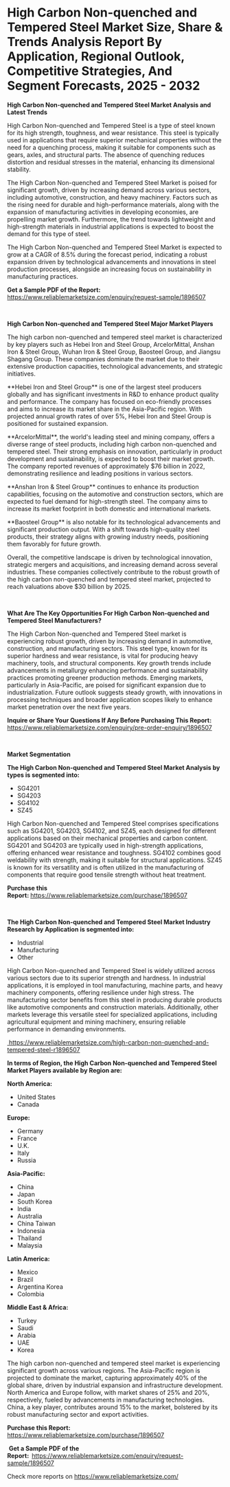 <p><h1>High Carbon Non-quenched and Tempered Steel Market Size, Share & Trends Analysis Report By Application, Regional Outlook, Competitive Strategies, And Segment Forecasts, 2025 - 2032</h1></p><p><strong>High Carbon Non-quenched and Tempered Steel Market Analysis and Latest Trends</strong></p>
<p><p>High Carbon Non-quenched and Tempered Steel is a type of steel known for its high strength, toughness, and wear resistance. This steel is typically used in applications that require superior mechanical properties without the need for a quenching process, making it suitable for components such as gears, axles, and structural parts. The absence of quenching reduces distortion and residual stresses in the material, enhancing its dimensional stability.</p><p>The High Carbon Non-quenched and Tempered Steel Market is poised for significant growth, driven by increasing demand across various sectors, including automotive, construction, and heavy machinery. Factors such as the rising need for durable and high-performance materials, along with the expansion of manufacturing activities in developing economies, are propelling market growth. Furthermore, the trend towards lightweight and high-strength materials in industrial applications is expected to boost the demand for this type of steel. </p><p>The High Carbon Non-quenched and Tempered Steel Market is expected to grow at a CAGR of 8.5% during the forecast period, indicating a robust expansion driven by technological advancements and innovations in steel production processes, alongside an increasing focus on sustainability in manufacturing practices.</p></p>
<p><strong>Get a Sample PDF of the Report:&nbsp;</strong> <a href="https://www.reliablemarketsize.com/enquiry/request-sample/1896507?utm_campaign=3447&utm_medium=2&utm_source=Github&utm_content=ia&utm_term=28032025&utm_id=high-carbon-non-quenched-and-tempered-steel">https://www.reliablemarketsize.com/enquiry/request-sample/1896507</a></p>
<p>&nbsp;</p>
<p><strong>High Carbon Non-quenched and Tempered Steel Major Market Players</strong></p>
<p><p>The high carbon non-quenched and tempered steel market is characterized by key players such as Hebei Iron and Steel Group, ArcelorMittal, Anshan Iron & Steel Group, Wuhan Iron & Steel Group, Baosteel Group, and Jiangsu Shagang Group. These companies dominate the market due to their extensive production capacities, technological advancements, and strategic initiatives.</p><p>**Hebei Iron and Steel Group** is one of the largest steel producers globally and has significant investments in R&D to enhance product quality and performance. The company has focused on eco-friendly processes and aims to increase its market share in the Asia-Pacific region. With projected annual growth rates of over 5%, Hebei Iron and Steel Group is positioned for sustained expansion.</p><p>**ArcelorMittal**, the world's leading steel and mining company, offers a diverse range of steel products, including high carbon non-quenched and tempered steel. Their strong emphasis on innovation, particularly in product development and sustainability, is expected to boost their market growth. The company reported revenues of approximately $76 billion in 2022, demonstrating resilience and leading positions in various sectors.</p><p>**Anshan Iron & Steel Group** continues to enhance its production capabilities, focusing on the automotive and construction sectors, which are expected to fuel demand for high-strength steel. The company aims to increase its market footprint in both domestic and international markets.</p><p>**Baosteel Group** is also notable for its technological advancements and significant production output. With a shift towards high-quality steel products, their strategy aligns with growing industry needs, positioning them favorably for future growth.</p><p>Overall, the competitive landscape is driven by technological innovation, strategic mergers and acquisitions, and increasing demand across several industries. These companies collectively contribute to the robust growth of the high carbon non-quenched and tempered steel market, projected to reach valuations above $30 billion by 2025.</p></p>
<p>&nbsp;</p>
<p><strong>What Are The Key Opportunities For High Carbon Non-quenched and Tempered Steel Manufacturers?</strong></p>
<p><p>The High Carbon Non-quenched and Tempered Steel market is experiencing robust growth, driven by increasing demand in automotive, construction, and manufacturing sectors. This steel type, known for its superior hardness and wear resistance, is vital for producing heavy machinery, tools, and structural components. Key growth trends include advancements in metallurgy enhancing performance and sustainability practices promoting greener production methods. Emerging markets, particularly in Asia-Pacific, are poised for significant expansion due to industrialization. Future outlook suggests steady growth, with innovations in processing techniques and broader application scopes likely to enhance market penetration over the next five years.</p></p>
<p><strong>Inquire or Share Your Questions If Any Before Purchasing This Report:</strong> <a href="https://www.reliablemarketsize.com/enquiry/pre-order-enquiry/1896507?utm_campaign=3447&utm_medium=2&utm_source=Github&utm_content=ia&utm_term=28032025&utm_id=high-carbon-non-quenched-and-tempered-steel">https://www.reliablemarketsize.com/enquiry/pre-order-enquiry/1896507</a></p>
<p>&nbsp;</p>
<p><strong>Market Segmentation</strong></p>
<p><strong>The High Carbon Non-quenched and Tempered Steel Market Analysis by types is segmented into:</strong></p>
<p><ul><li>SG4201</li><li>SG4203</li><li>SG4102</li><li>SZ45</li></ul></p>
<p><p>High Carbon Non-quenched and Tempered Steel comprises specifications such as SG4201, SG4203, SG4102, and SZ45, each designed for different applications based on their mechanical properties and carbon content. SG4201 and SG4203 are typically used in high-strength applications, offering enhanced wear resistance and toughness. SG4102 combines good weldability with strength, making it suitable for structural applications. SZ45 is known for its versatility and is often utilized in the manufacturing of components that require good tensile strength without heat treatment.</p></p>
<p><strong>Purchase this Report:&nbsp;</strong><a href="https://www.reliablemarketsize.com/purchase/1896507?utm_campaign=3447&utm_medium=2&utm_source=Github&utm_content=ia&utm_term=28032025&utm_id=high-carbon-non-quenched-and-tempered-steel">https://www.reliablemarketsize.com/purchase/1896507</a></p>
<p>&nbsp;</p>
<p><strong>The High Carbon Non-quenched and Tempered Steel Market Industry Research by Application is segmented into:</strong></p>
<p><ul><li>Industrial</li><li>Manufacturing</li><li>Other</li></ul></p>
<p><p>High Carbon Non-quenched and Tempered Steel is widely utilized across various sectors due to its superior strength and hardness. In industrial applications, it is employed in tool manufacturing, machine parts, and heavy machinery components, offering resilience under high stress. The manufacturing sector benefits from this steel in producing durable products like automotive components and construction materials. Additionally, other markets leverage this versatile steel for specialized applications, including agricultural equipment and mining machinery, ensuring reliable performance in demanding environments.</p></p>
<p><a href="https://www.reliablemarketsize.com/high-carbon-non-quenched-and-tempered-steel-r1896507?utm_campaign=3447&utm_medium=2&utm_source=Github&utm_content=ia&utm_term=28032025&utm_id=high-carbon-non-quenched-and-tempered-steel">&nbsp;https://www.reliablemarketsize.com/high-carbon-non-quenched-and-tempered-steel-r1896507</a></p>
<p><strong>In terms of Region, the High Carbon Non-quenched and Tempered Steel Market Players available by Region are:</strong></p>
<p>
    <p> <strong> North America: </strong>
        <ul>
            <li>United States</li>
            <li>Canada</li>
        </ul>
        </p> 
    <p> <strong> Europe: </strong>
        <ul>
            <li>Germany</li>
            <li>France</li>
            <li>U.K.</li>
            <li>Italy</li>
            <li>Russia</li>
        </ul>
        </p> 
    <p> <strong> Asia-Pacific: </strong>
        <ul>
            <li>China</li>
            <li>Japan</li>
            <li>South Korea</li>
            <li>India</li>
            <li>Australia</li>
            <li>China Taiwan</li>
            <li>Indonesia</li>
            <li>Thailand</li>
            <li>Malaysia</li>
        </ul>
        </p> 
    <p> <strong> Latin America: </strong>
        <ul>
            <li>Mexico</li>
            <li>Brazil</li>
            <li>Argentina Korea</li>
            <li>Colombia</li>
        </ul>
        </p> 
    <p> <strong> Middle East & Africa: </strong>
        <ul>
            <li>Turkey</li>
            <li>Saudi</li>
            <li>Arabia</li>
            <li>UAE</li>
            <li>Korea</li>
        </ul>
    </p>
    </p>
<p><p>The high carbon non-quenched and tempered steel market is experiencing significant growth across various regions. The Asia-Pacific region is projected to dominate the market, capturing approximately 40% of the global share, driven by industrial expansion and infrastructure development. North America and Europe follow, with market shares of 25% and 20%, respectively, fueled by advancements in manufacturing technologies. China, a key player, contributes around 15% to the market, bolstered by its robust manufacturing sector and export activities.</p></p>
<p><strong>Purchase this Report: </strong><a href="https://www.reliablemarketsize.com/purchase/1896507?utm_campaign=3447&utm_medium=2&utm_source=Github&utm_content=ia&utm_term=28032025&utm_id=high-carbon-non-quenched-and-tempered-steel">https://www.reliablemarketsize.com/purchase/1896507</a></p>
<p>&nbsp;<strong>Get a Sample PDF of the Report:&nbsp;&nbsp;</strong><a href="https://www.reliablemarketsize.com/enquiry/request-sample/1896507?utm_campaign=3447&utm_medium=2&utm_source=Github&utm_content=ia&utm_term=28032025&utm_id=high-carbon-non-quenched-and-tempered-steel">https://www.reliablemarketsize.com/enquiry/request-sample/1896507</a></p>
<p><strong></strong></p>
<p>Check more reports on <a href="https://www.reliablemarketsize.com/?utm_campaign=3447&utm_medium=2&utm_source=Github&utm_content=ia&utm_term=28032025&utm_id=high-carbon-non-quenched-and-tempered-steel">https://www.reliablemarketsize.com/</a></p>